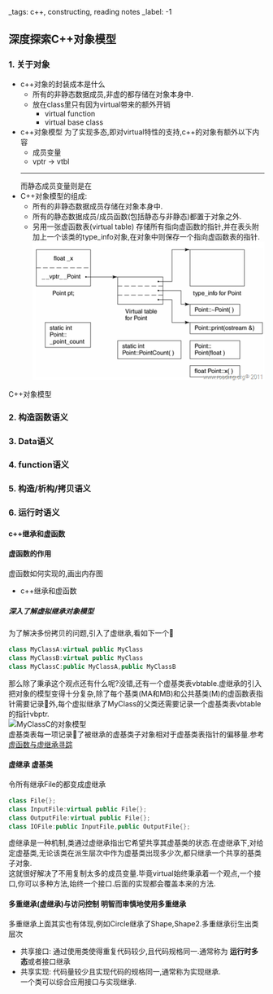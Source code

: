 _tags: c++, constructing, reading notes
_label: -1

## 深度探索C++对象模型

### 1. 关于对象
* c++对象的封装成本是什么
  * 所有的非静态数据成员,非虚的都存储在对象本身中.
  * 放在class里只有因为virtual带来的额外开销
    * virtual function
    * virtual base class
* c++对象模型
  为了实现多态,即对virtual特性的支持,c++的对象有额外以下内容
  * 成员变量
  * vptr -> vtbl
  ---
  而静态成员变量则是在
* C++对象模型的组成:
  * 所有的非静态数据成员存储在对象本身中.
  * 所有的静态数据成员/成员函数(包括静态与非静态)都置于对象之外.
  * 另用一张虚函数表(virtual table) 存储所有指向虚函数的指针,并在表头附加上一个该类的type_info对象,在对象中则保存一个指向虚函数表的指针.
    ![Alt text](_imgs/image.png)


C++对象模型
### 2. 构造函数语义
### 3. Data语义

### 4. function语义
### 5. 构造/析构/拷贝语义
### 6. 运行时语义

#### c++继承和虚函数 
#### 虚函数的作用 
虚函数如何实现的,画出内存图

* c++继承和虚函数 

##### 深入了解虚拟继承对象模型
为了解决多份拷贝的问题,引入了虚继承,看如下一个🌰
```cpp
class MyClassA:virtual public MyClass
class MyClassB:virtual public MyClass
class MyClassC:public MyClassA,public MyClassB
```
那么除了秉承这个观点还有什么呢?没错,还有一个虚基类表vbtable.虚继承的引入把对象的模型变得十分复杂,除了每个基类(MA和MB)和公共基类(M)的虚函数表指针需要记录📝外,每个虚拟继承了MyClass的父类还需要记录一个虚基类表vbtable的指针vbptr.<br>
![MyClassC的对象模型](./img/Myclass.jpg)<br>
虚基类表每一项记录📝了被继承的虚基类子对象相对于虚基类表指针的偏移量.参考[虚函数与虚继承寻踪](http://www.cnblogs.com/fanzhidongyzby/archive/2013/01/14/2859064.html)<br>

#### 虚继承 虚基类
令所有继承File的都变成虚继承
```cpp
class File{};
class InputFile:virtual public File{};
class OutputFile:virtual public File{};
class IOFile:public InputFile,public OutputFile{};
```
虚继承是一种机制,类通过虚继承指出它希望共享其虚基类的状态.在虚继承下,对给定虚基类,无论该类在派生层次中作为虚基类出现多少次,都只继承一个共享的基类子对象.<br>
这就很好解决了不用复制太多的成员变量.毕竟virtual始终秉承着一个观点,一个接口,你可以多种方法,始终一个接口.后面的实现都会覆盖本来的方法.<br>

#### 多重继承(虚继承)与访问控制 明智而审慎地使用多重继承
多重继承上面其实也有体现,例如Circle继承了Shape,Shape2.多重继承衍生出类层次<br>
* 共享接口: 通过使用类使得重复代码较少,且代码规格同一.通常称为 **运行时多态**或者接口继承
* 共享实现: 代码量较少且实现代码的规格同一,通常称为实现继承.<br>
一个类可以综合应用接口与实现继承.<br>
